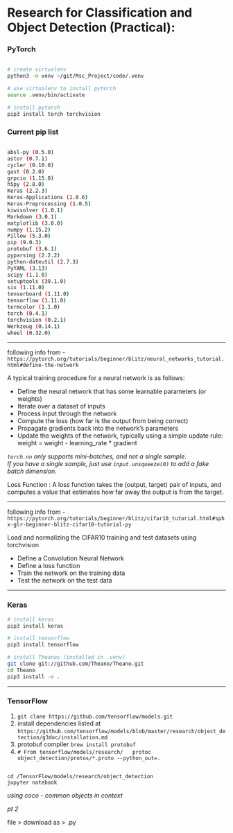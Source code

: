 # Research for Classification and Object Detection (Practical):

### PyTorch
```bash

# create virtualenv
python3 -m venv ~/git/Msc_Project/code/.venv

# use virtualenv to install pytorch
source .venv/bin/activate

# install pytorch
pip3 install torch torchvision

```
### Current pip list
```bash

absl-py (0.5.0)
astor (0.7.1)
cycler (0.10.0)
gast (0.2.0)
grpcio (1.15.0)
h5py (2.8.0)
Keras (2.2.3)
Keras-Applications (1.0.6)
Keras-Preprocessing (1.0.5)
kiwisolver (1.0.1)
Markdown (3.0.1)
matplotlib (3.0.0)
numpy (1.15.2)
Pillow (5.3.0)
pip (9.0.3)
protobuf (3.6.1)
pyparsing (2.2.2)
python-dateutil (2.7.3)
PyYAML (3.13)
scipy (1.1.0)
setuptools (39.1.0)
six (1.11.0)
tensorboard (1.11.0)
tensorflow (1.11.0)
termcolor (1.1.0)
torch (0.4.1)
torchvision (0.2.1)
Werkzeug (0.14.1)
wheel (0.32.0)

```
---

following info from - `https://pytorch.org/tutorials/beginner/blitz/neural_networks_tutorial.html#define-the-network`

A typical training procedure for a neural network is as follows:

* Define the neural network that has some learnable parameters (or weights)
* Iterate over a dataset of inputs
* Process input through the network
* Compute the loss (how far is the output from being correct)
* Propagate gradients back into the network’s parameters
* Update the weights of the network, typically using a simple update rule: weight = weight - learning_rate * gradient

*`torch.nn` only supports mini-batches, and not a single sample.  
If you have a single sample, just use `input.unsqueeze(0)` to add a fake batch dimension.*  

Loss Function : A loss function takes the (output, target) pair of inputs, and computes a value that estimates how far away the output is from the target.  

---

following info from - `https://pytorch.org/tutorials/beginner/blitz/cifar10_tutorial.html#sphx-glr-beginner-blitz-cifar10-tutorial-py`

Load and normalizing the CIFAR10 training and test datasets using torchvision
* Define a Convolution Neural Network
* Define a loss function
* Train the network on the training data
* Test the network on the test data

---

### Keras
```bash
# install keras
pip3 install keras

# install tensorflow
pip3 install tensorflow

# install Theanos (installed in .venv)
git clone git://github.com/Theano/Theano.git
cd Theano
pip3 install -e .

```
---

### TensorFlow

1) `git clone https://github.com/tensorflow/models.git`
2) install dependencies listed at `https://github.com/tensorflow/models/blob/master/research/object_detection/g3doc/installation.md`
3) protobuf compiler `brew install protobuf`
4) `# From tensorflow/models/research/  
protoc object_detection/protos/*.proto --python_out=.`

```

cd /TensorFlow/models/research/object_detection
jupyter notebook

```

*using coco - common objects in context*


*pt 2*

file > download as > .py   


